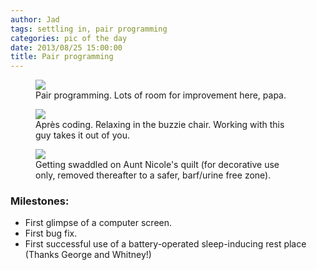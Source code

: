 ```yaml
---
author: Jad
tags: settling in, pair programming 
categories: pic of the day
date: 2013/08/25 15:00:00
title: Pair programming
---
```


<figure>
<img src="/img/2013/08/25/img_1794_1_medium.jpg" />
<figcaption>Pair programming.  Lots of room for improvement here, papa.</figcaption>
</figure>


<figure>
<img src="/img/2013/08/25/img_1806_1_medium.jpg" />
<figcaption>Après coding.  Relaxing in the buzzie chair.  Working with this guy takes it out of you.</figcaption>
</figure>

<figure>
<img src="/img/2013/08/25/img_1805_1_medium.jpg" />
<figcaption>Getting swaddled on Aunt Nicole's quilt (for decorative use only, removed thereafter to a safer, barf/urine free zone).</figcaption>
</figure>

### Milestones:
* First glimpse of a computer screen.
* First bug fix.
* First successful use of a battery-operated sleep-inducing rest place (Thanks George and Whitney!)